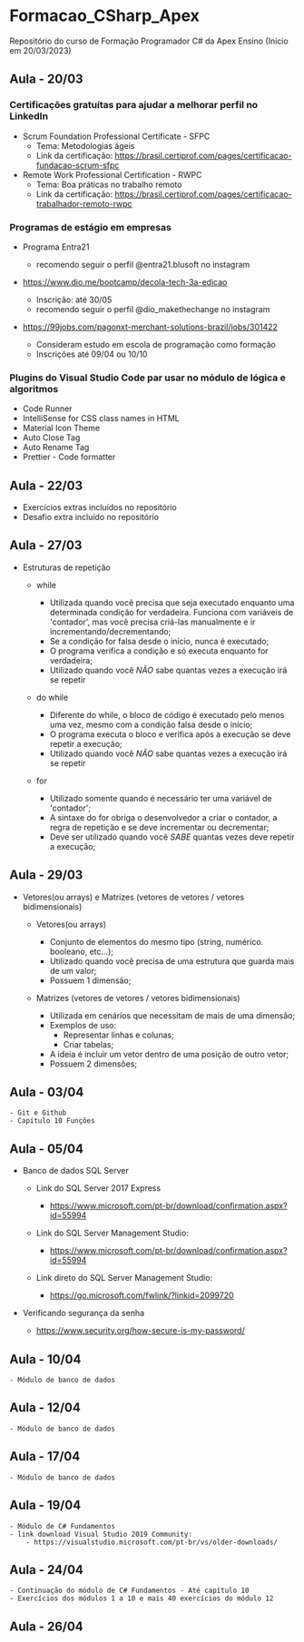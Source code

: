 # Formacao_CSharp_Apex
Repositório do curso de Formação Programador C# da Apex Ensino (Início em 20/03/2023)



## Aula - 20/03

### Certificações gratuítas para ajudar a melhorar perfil no LinkedIn

- Scrum Foundation Professional Certificate - SFPC
	- Tema: Metodologias ágeis
	- Link da certificação: https://brasil.certiprof.com/pages/certificacao-fundacao-scrum-sfpc
- Remote Work Professional Certification - RWPC
	- Tema: Boa práticas no trabalho remoto
	- Link da certificação: https://brasil.certiprof.com/pages/certificacao-trabalhador-remoto-rwpc

### Programas de estágio em empresas

- Programa Entra21
	- recomendo seguir o perfil @entra21.blusoft no instagram

- https://www.dio.me/bootcamp/decola-tech-3a-edicao
	- Inscrição: até 30/05
	- recomendo seguir o perfil @dio_makethechange no instagram

- https://99jobs.com/pagonxt-merchant-solutions-brazil/jobs/301422
	- Consideram estudo em escola de programação como formação
	- Inscrições até 09/04 ou 10/10

### Plugins do Visual Studio Code par usar no módulo de lógica e algoritmos
- Code Runner
- IntelliSense for CSS class names in HTML
- Material Icon Theme
- Auto Close Tag
- Auto Rename Tag
- Prettier - Code formatter


## Aula - 22/03
- Exercícios extras incluídos no repositório
- Desafio extra incluído no repositório


## Aula - 27/03

- Estruturas de repetição
	- while
		- Utilizada quando você precisa que seja executado enquanto uma determinada condição for verdadeira. Funciona com variáveis de 'contador', mas você precisa criá-las manualmente e ir incrementando/decrementando;
		- Se a condição for falsa desde o início, nunca é executado;
		- O programa verifica a condição e só executa enquanto for verdadeira;
		- Utilizado quando você *NÃO* sabe quantas vezes a execução irá se repetir

	- do while
		- Diferente do while, o bloco de código é executado pelo menos uma vez, mesmo com a condição falsa desde o início;
		- O programa executa o bloco e verifica após a execução se deve repetir a execução;
		- Utilizado quando você *NÃO* sabe quantas vezes a execução irá se repetir
	
	- for
		- Utilizado somente quando é necessário ter uma variável de 'contador';
		- A sintaxe do for obriga o desenvolvedor a criar o contador, a regra de repetição e se deve incrementar ou decrementar;
		- Deve ser utilizado quando você *SABE* quantas vezes deve repetir a execução;


## Aula - 29/03

- Vetores(ou arrays) e Matrizes (vetores de vetores / vetores bidimensionais)
	- Vetores(ou arrays)
		- Conjunto de elementos do mesmo tipo (string, numérico. booleano, etc...);
		- Utilizado quando você precisa de uma estrutura que guarda mais de um valor;
		- Possuem 1 dimensão;

	- Matrizes (vetores de vetores / vetores bidimensionais)
		- Utilizada em cenários que necessitam de mais de uma dimensão;
		- Exemplos de uso: 
			-	Representar linhas e colunas;
			-	Criar tabelas;
		- A ideia é incluir um vetor dentro de uma posição de outro vetor;
		- Possuem 2 dimensões;


## Aula - 03/04
	- Git e Github
	- Capítulo 10 Funções

## Aula - 05/04

- Banco de dados SQL Server

	- Link do SQL Server 2017 Express
		- https://www.microsoft.com/pt-br/download/confirmation.aspx?id=55994

	- Link do SQL Server Management Studio:
		- https://www.microsoft.com/pt-br/download/confirmation.aspx?id=55994

	- Link direto do SQL Server Management Studio: 
		- https://go.microsoft.com/fwlink/?linkid=2099720

- Verificando segurança da senha
	- https://www.security.org/how-secure-is-my-password/


## Aula - 10/04
	- Módulo de banco de dados
## Aula - 12/04
	- Módulo de banco de dados
## Aula - 17/04
	- Módulo de banco de dados

## Aula - 19/04
	- Módulo de C# Fundamentos
	- link download Visual Studio 2019 Community:
		- https://visualstudio.microsoft.com/pt-br/vs/older-downloads/

## Aula - 24/04
	- Continuação do módulo de C# Fundamentos - Até capítulo 10
	- Exercícios dos módulos 1 a 10 e mais 40 exercícios do módulo 12

## Aula - 26/04